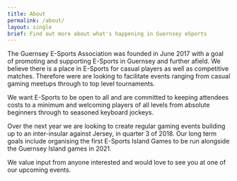 ```yaml
---
title: About
permalink: /about/
layout: single
brief: Find out more about what's happening in Guernsey eSports
---
```


The Guernsey E-Sports Association was founded in June 2017 with a goal of promoting and supporting E-Sports in Guernsey and further afield. We believe there is a place in E-Sports  for casual players as well as competitive matches. Therefore were are looking to facilitate events ranging from casual gaming meetups through to top level tournaments.

We want E-Sports to be open to all and are committed to keeping attendees costs to a minimum and welcoming players of all levels from absolute beginners through to seasoned keyboard jockeys.

Over the next year we are looking to create regular gaming events building up to an inter-insular against Jersey, in quarter 3 of 2018. Our long term goals include organising the first E-Sports Island Games to be run alongside the Guernsey Island games in 2021.

We value input from anyone interested and would love to see you at one of our upcoming events.
